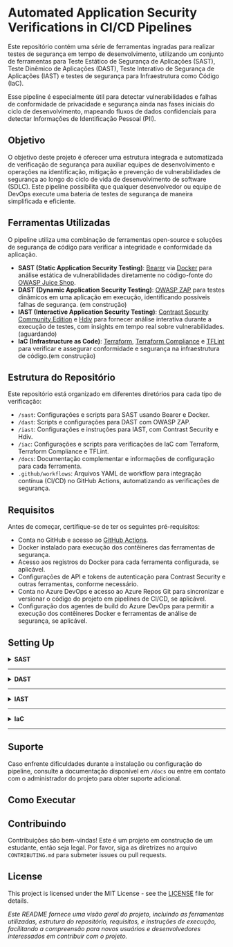 # Automated Application Security Verifications in CI/CD Pipelines

Este repositório contém uma série de ferramentas ingradas para realizar testes de segurança em tempo de desenvolvimento, utilizando um conjunto de ferramentas para Teste Estático de Segurança de Aplicações (SAST), Teste Dinêmico de Aplicações (DAST), Teste Interativo de Segurança de Aplicações (IAST) e testes de segurança para Infraestrutura como Código (IaC). 

Esse pipeline é especialmente útil para detectar vulnerabilidades e falhas de conformidade de privacidade e segurança ainda nas fases iniciais do ciclo de desenvolvimento, mapeando fluxos de dados confidenciais para detectar Informações de Identificação Pessoal (PII).

## Objetivo

O objetivo deste projeto é oferecer uma estrutura integrada e automatizada de verificação de segurança para auxiliar equipes de desenvolvimento e operações na identificação, mitigação e prevenção de vulnerabilidades de segurança ao longo do ciclo de vida de desenvolvimento de software (SDLC). Este pipeline possibilita que qualquer desenvolvedor ou equipe de DevOps execute uma bateria de testes de segurança de maneira simplificada e eficiente.

## Ferramentas Utilizadas

O pipeline utiliza uma combinação de ferramentas open-source e soluções de segurança de código para verificar a integridade e conformidade da aplicação.

- **SAST (Static Application Security Testing)**: [Bearer](https://www.bearer.com/) via [Docker](https://www.docker.com/) para análise estática de vulnerabilidades diretamente no código-fonte do [OWASP Juice Shop](https://github.com/juice-shop/juice-shop?tab=readme-ov-file).
- **DAST (Dynamic Application Security Testing)**: [OWASP ZAP](https://www.zaproxy.org/) para testes dinâmicos em uma aplicação em execução, identificando possíveis falhas de segurança. (em construção)
- **IAST (Interactive Application Security Testing)**: [Contrast Security Community Edition](https://www.contrastsecurity.com/) e [Hdiv](https://www.hdivsecurity.com/) para fornecer análise interativa durante a execução de testes, com insights em tempo real sobre vulnerabilidades. (aguardando)
- **IaC (Infrastructure as Code)**: [Terraform](https://www.terraform.io/), [Terraform Compliance](https://terraform-compliance.com/) e [TFLint](https://github.com/terraform-linters/tflint) para verificar e assegurar conformidade e segurança na infraestrutura de código.(em construção)

## Estrutura do Repositório

Este repositório está organizado em diferentes diretórios para cada tipo de verificação:

- `/sast`: Configurações e scripts para SAST usando Bearer e Docker.
- `/dast`: Scripts e configurações para DAST com OWASP ZAP.
- `/iast`: Configurações e instruções para IAST, com Contrast Security e Hdiv.
- `/iac`: Configurações e scripts para verificações de IaC com Terraform, Terraform Compliance e TFLint.
- `/docs`: Documentação complementar e informações de configuração para cada ferramenta.
- `.github/workflows`: Arquivos YAML de workflow para integração contínua (CI/CD) no GitHub Actions, automatizando as verificações de segurança.

## Requisitos

Antes de começar, certifique-se de ter os seguintes pré-requisitos:

- Conta no GitHub e acesso ao [GitHub Actions](https://github.com/features/actions).
- Docker instalado para execução dos contêineres das ferramentas de segurança.
- Acesso aos registros do Docker para cada ferramenta configurada, se aplicável.
- Configurações de API e tokens de autenticação para Contrast Security e outras ferramentas, conforme necessário.
- Conta no Azure DevOps e acesso ao Azure Repos Git para sincronizar e versionar o código do projeto em pipelines de CI/CD, se aplicável.
- Configuração dos agentes de build do Azure DevOps para permitir a execução dos contêineres Docker e ferramentas de análise de segurança, se aplicável.

## Setting Up

<details><summary><b>SAST</b></summary>

**Configurando o Bearer**

O *Bearer CLI* está disponível como um *Docker image* no [Docker Hub](https://hub.docker.com/r/bearer/bearer) e [ghcr.io](https://github.com/bearer/bearer/internals/container/bearer).

**Escaneando um projeto**

Com o Docker instalado, você pode executar o seguinte comando com os caminhos apropriados no lugar dos exemplos marcados `{}`.
```
docker run --rm -v {/path/to/repo}:/tmp/scan bearer/bearer:latest-amd64 scan /tmp/scan
```
Você também pode usar o *Docker Compose*. Adicione o seguinte ao seu arquivo `docker-compose.yml` e substitua os volumes pelos caminhos apropriados para seu projeto:
```
version: "3"services:
  bearer:
    platform: linux/amd64
    image: bearer/bearer:latest-amd64
    volumes:
      - /path/to/repo:/tmp/scan
```
Em seguida, execute o comando `docker compose run` para executar o Bearer CLI com quaisquer sinalizadores especificados. Por exemplo:
```
docker compose run bearer scan /tmp/scan --debug
```
As configurações do Docker acima sempre usarão a versão mais recente.

**Personalização das Regras**

O Bearer permite que você configure regras customizadas para adaptar a análise de acordo com as necessidades de segurança específicas do projeto. Para isso, consulte a [documentação oficial do Bearer](https://docs.bearer.com) para definir regras adicionais.

Para configurar alertas específicos, adicione regras personalizadas no Bearer para ajustar as verificações e tornar a análise mais relevante para seu projeto.

**Resultados e Relatórios**

Após cada execução, o Bearer gera um relatório detalhado com:
- Lista de vulnerabilidades identificadas, incluindo descrição, criticidade e localização no código.
- Alertas sobre dados sensíveis detectados e práticas que possam violar regulamentos de privacidade, como o GDPR.
- Sugestões para resolver os problemas identificados.

Os resultados ajudam a priorizar correções e mitigação de riscos antes da implantação.


</details>

---

<details><summary><b>DAST</b></summary>

</details>

---

<details><summary><b>IAST</b></summary>

</details>

---

<details><summary><b>IaC</b></summary>

</details>

---
<!-- 
## Configuração do Azure DevOps para Integração

Para integrar este repositório ao Azure DevOps, siga os passos abaixo:

1. **Crie um Projeto no Azure DevOps**: 
   - Navegue para a sua conta do Azure DevOps e crie um novo projeto com o nome desejado.
   - Configure o repositório do projeto para se conectar ao repositório GitHub e, assim, sincronizar automaticamente as alterações.

2. **Configurar Azure Pipelines**:
   - Crie um pipeline de CI/CD no Azure DevOps que chame os workflows definidos nos arquivos YAML deste repositório, garantindo a execução das verificações de segurança automaticamente.
   - Adicione as variáveis de ambiente e os tokens de autenticação necessários no pipeline, conforme especificado no arquivo `.env`.

3. **Ajustar os Agentes de Build**:
   - Configure os agentes de build do Azure DevOps para suportar as ferramentas de segurança, como Docker e OWASP ZAP, e permita que rodem os testes especificados nos workflows de SAST, DAST, IAST e IaC.

4. **Configurar SonarCloud ou Ferramentas Alternativas**:
   - Caso deseje incluir o SonarCloud como parte do pipeline, integre-o ao projeto para realizar análises adicionais de qualidade de código e conformidade com boas práticas.
-->

## Suporte

Caso enfrente dificuldades durante a instalação ou configuração do pipeline, consulte a documentação disponível em `/docs` ou entre em contato com o administrador do projeto para obter suporte adicional.

## Como Executar
<!--
1. **Clone o Repositório**:
   ```bash
   git clone https://github.com/usuario/Automated-AppSec-Verify-CICD-Pipelines.git
   cd Automated-AppSec-Verify-CICD-Pipelines
2. **Configurar Variáveis de Ambiente**:
   Crie um arquivo `.env` na raiz do projeto com as credenciais necessárias para as ferramentas (exemplo em `/docs/env-example`).

3. **Executar o Pipeline de Segurança**: 
Use o GitHub Actions para disparar as execuções automatizadas ou configure os workflows manualmente com os comandos especificados em cada diretório.

4. **Verificar Resultados**: 
Os relatórios de cada ferramenta estarão disponíveis nos artefatos do GitHub Actions e poderão ser exportados para análise e documentação.

-->
## Contribuindo

Contribuições são bem-vindas! Este é um projeto em construção de um estudante, então seja legal. 
Por favor, siga as diretrizes no arquivo `CONTRIBUTING.md` para submeter issues ou pull requests.

## License
This project is licensed under the MIT License - see the [LICENSE](LICENSE) file for details.


*Este README fornece uma visão geral do projeto, incluindo as ferramentas utilizadas, estrutura do repositório, requisitos, e instruções de execução, facilitando a compreensão para novos usuários e desenvolvedores interessados em contribuir com o projeto.*


